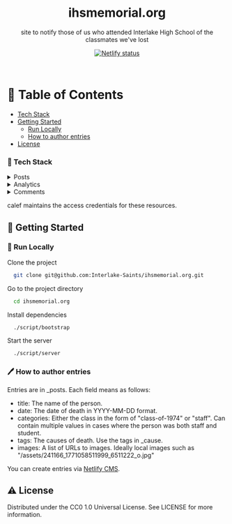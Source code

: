 <div align="center">
  <h1>ihsmemorial.org</h1>
  <p>
    site to notify those of us who attended Interlake High School of the classmates we've lost
  </p>
  <!-- Badges -->
  <p>
    <a href="">
      <img src="https://api.netlify.com/api/v1/badges/99da697e-e799-4653-860a-835d4e2dbacb/deploy-status" alt="Netlify status" />
    </a>
  </p>
</div>

<br />

<!-- Table of Contents -->
# :notebook_with_decorative_cover: Table of Contents

- [Tech Stack](#space_invader-tech-stack)
- [Getting Started](#toolbox-getting-started)
  * [Run Locally](#running-run-locally)
  * [How to author entries](#how-to-author-entries)
- [License](#warning-license)

<!-- TechStack -->
### :space_invader: Tech Stack

<details>
  <summary>Posts</summary>
  <ul>
    <li><a href="https://jekyllrb.com/docs/">Jekyll</a></li>
    <li><a href="https://www.netlifycms.org/">Netlify CMS content management</a></li>
    <li><a href="https://www.netlify.com/">Netlify hosting</a></li>
    <li><a href="https://www.netlify.com/">Netlify DNS</a></li>
  </ul>
</details>

<details>
  <summary>Analytics</summary>
  <ul>
    <li><a href="https://segment.com/">Segment third-party integrations</a></li>
    <li><a href="https://analytics.google.com">Google Analytics</a></li>
    <li><a href="https://aws.amazon.com/s3/">AWS S3 logs</a></li>
  </ul>
</details>

<details>
  <summary>Comments</summary>
  <ul>
    <li><a href="https://disqus.com/">Disqus comments</a></li>
  </ul>
</details>

calef maintains the access credentials for these resources.

<!-- Getting Started -->
## 	:toolbox: Getting Started

<!-- Run Locally -->
### :running: Run Locally

Clone the project

```bash
  git clone git@github.com:Interlake-Saints/ihsmemorial.org.git
```

Go to the project directory

```bash
  cd ihsmemorial.org
```

Install dependencies

```bash
  ./script/bootstrap
```

Start the server

```bash
  ./script/server
```

### :pen: How to author entries

Entries are in \_posts. Each field means as follows:

- title: The name of the person.
- date: The date of death in YYYY-MM-DD format.
- categories: Either the class in the form of "class-of-1974" or "staff". Can contain multiple values in cases where the person was both staff and student.
- tags: The causes of death. Use the tags in \_cause.
- images: A list of URLs to images. Ideally local images such as "/assets/241166_1771058511999_6511222_o.jpg"

You can create entries via <a href="https://ihsmemorial.org/admin">Netlify CMS</a>.

<!-- License -->
## :warning: License

Distributed under the CC0 1.0 Universal License. See LICENSE for more information.
